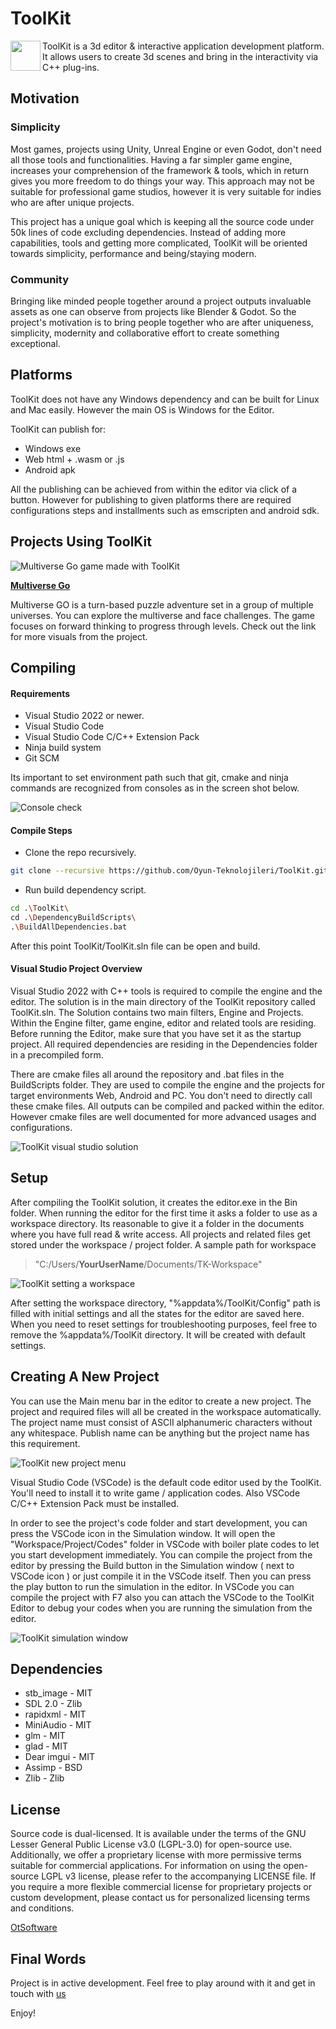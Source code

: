# ToolKit

<img align="left" width="48" height="48" src="https://github.com/Oyun-Teknolojileri/ToolKit/blob/master/Resources/Engine/Textures/Icons/app.png?raw=true">ToolKit is a 3d editor & interactive application development platform. It allows users to create 3d scenes and bring in the interactivity via C++ plug-ins.

## Motivation

### Simplicity

Most games, projects using Unity, Unreal Engine or even Godot, don't need all those tools and functionalities. Having a far simpler game engine, increases your comprehension of the framework & tools, which in return gives you more freedom to do things your way. This approach may not be suitable for professional game studios, however it is very suitable for indies who are after unique projects.

This project has a unique goal which is keeping all the source code under 50k lines of code excluding dependencies. Instead of adding more capabilities, tools and getting more complicated, ToolKit will be oriented towards simplicity, performance and being/staying modern.

### Community

Bringing like minded people together around a project outputs invaluable assets as one can observe from projects like Blender & Godot. So the project's motivation is to bring people together who are after uniqueness, simplicity, modernity and collaborative effort to create something exceptional.

## Platforms

ToolKit does not have any Windows dependency and can be built for Linux and Mac easily. However the main OS is Windows for the Editor.

ToolKit can publish for:

- Windows exe
- Web html + .wasm or .js
- Android apk

All the publishing can be achieved from within the editor via click of a button. However for publishing to given platforms there are required configurations steps and installments such as emscripten and android sdk.

## Projects Using ToolKit

![Multiverse Go game made with ToolKit](Images/tk_ed_21.gif)

[**Multiverse Go**](https://store.steampowered.com/app/2346880/Multiverse_GO/)

Multiverse GO is a turn-based puzzle adventure set in a group of multiple universes. You can explore the multiverse and face challenges. The game focuses on forward thinking to progress through levels. Check out the link for more visuals from the project.

## Compiling

#### Requirements
* Visual Studio 2022 or newer.
* Visual Studio Code
* Visual Studio Code C/C++ Extension Pack
* Ninja build system
* Git SCM

Its important to set environment path such that git, cmake and ninja commands are recognized from consoles as in the screen shot below.

![Console check](Images/tk_cmd.png)

#### Compile Steps

* Clone the repo recursively.
```bash
git clone --recursive https://github.com/Oyun-Teknolojileri/ToolKit.git
```
* Run build dependency script.
```bash
cd .\ToolKit\
cd .\DependencyBuildScripts\
.\BuildAllDependencies.bat
```

After this point ToolKit/ToolKit.sln file can be open and build.

#### Visual Studio Project Overview

Visual Studio 2022 with C++ tools is required to compile the engine and the editor. The solution is in the main directory of the ToolKit repository called ToolKit.sln. The Solution contains two main filters, Engine and Projects. Within the Engine filter, game engine, editor and related tools are residing. Before running the Editor, make sure that you have set it as the startup project. All required dependencies are residing in the Dependencies folder in a precompiled form.

There are cmake files all around the repository and .bat files in the BuildScripts folder. They are used to compile the engine and the projects for target environments Web, Android and PC. You don't need to directly call these cmake files. All outputs can be compiled and packed within the editor. However cmake files are well documented for more advanced usages and configurations.

![ToolKit visual studio solution](Images/vs_projects.png)

## Setup

After compiling the ToolKit solution, it creates the editor.exe in the Bin folder. When running the editor for the first time it asks a folder to use as a workspace directory. Its reasonable to give it a folder in the documents where you have full read & write access. All projects and related files get stored under the workspace / project folder. A sample path for workspace 
> "C:/Users/**YourUserName**/Documents/TK-Workspace"

![ToolKit setting a workspace](Images/tk_workspace.png)

After setting the workspace directory, "%appdata%/ToolKit/Config" path is filled with initial settings and all the states for the editor are saved here. When you need to reset settings for troubleshooting purposes, feel free to remove the %appdata%/ToolKit directory. It will be created with default settings.

## Creating A New Project

You can use the Main menu bar in the editor to create a new project. The project and required files will all be created in the workspace automatically. The project name must consist of ASCII alphanumeric characters without any whitespace. Publish name can be anything but the project name has this requirement.

![ToolKit new project menu](Images/tk_newproject.png)

Visual Studio Code (VSCode) is the default code editor used by the ToolKit. You'll need to install it to write game / application codes. Also VSCode C/C++ Extension Pack must be installed.

In order to see the project's code folder and start development, you can press the VSCode icon in the Simulation window. It will open the "Workspace/Project/Codes" folder in VSCode with boiler plate codes to let you start development immediately. You can compile the project from the editor by pressing the Build button in the Simulation window ( next to VSCode icon ) or just compile it in the VSCode itself. Then you can press the play button to run the simulation in the editor. In VSCode you can compile the project with F7 also you can attach the VSCode to the ToolKit Editor to debug your codes when you are running the simulation from the editor.

![ToolKit simulation window](Images/tk_simuation.png)

## Dependencies
- stb_image - MIT 
- SDL 2.0 - Zlib
- rapidxml - MIT
- MiniAudio - MIT
- glm - MIT
- glad - MIT
- Dear imgui - MIT
- Assimp - BSD
- Zlib - Zlib

## License

 Source code is dual-licensed. It is available under the terms of the GNU Lesser General Public License v3.0 (LGPL-3.0) for open-source use. Additionally, we offer a proprietary license with more permissive terms suitable for commercial applications.
 For information on using the open-source LGPL v3 license, please refer to the accompanying LICENSE file. If you require a more flexible commercial license for proprietary projects or custom development, please contact us for personalized licensing terms and conditions. 

 [OtSoftware](https://www.otyazilim.com)
 
## Final Words

Project is in active development. Feel free to play around with it and get in touch with [us](https://www.otyazilim.com)

Enjoy!
